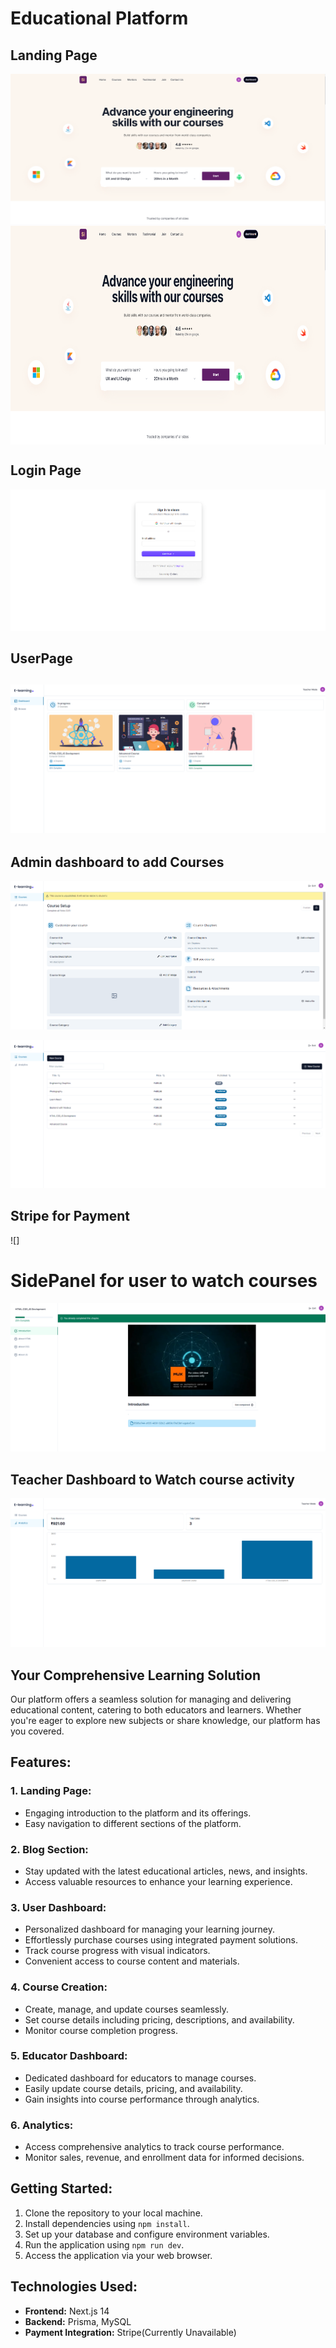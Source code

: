 # Educational Platform

 
## Landing Page
![image](\public\img\home.png)
<img align="center" height="350" width="100%" alt="codegif" src="\public\img\home.png">
## Login Page
 ![image](\public\img\login.png)
## UserPage
![App Screenshot](public\img\dashboard.png)
--
## Admin dashboard to add Courses
![](\public\img\corsepublish.png)

![](\public\img\coursecreation.png)
## Stripe for Payment
![]
# SidePanel for user to watch courses
![image](\public/img/player.png)

## Teacher Dashboard to Watch course activity
 
 ![image](\public\img\analytics.png)



## Your Comprehensive Learning Solution

Our platform offers a seamless solution for managing and delivering educational content, catering to both educators and learners. Whether you're eager to explore new subjects or share knowledge, our platform has you covered.

## Features:

### 1. Landing Page:
- Engaging introduction to the platform and its offerings.
- Easy navigation to different sections of the platform.

### 2. Blog Section:
- Stay updated with the latest educational articles, news, and insights.
- Access valuable resources to enhance your learning experience.

### 3. User Dashboard:
- Personalized dashboard for managing your learning journey.
- Effortlessly purchase courses using integrated payment solutions.
- Track course progress with visual indicators.
- Convenient access to course content and materials.

### 4. Course Creation:
- Create, manage, and update courses seamlessly.
- Set course details including pricing, descriptions, and availability.
- Monitor course completion progress.

### 5. Educator Dashboard:
- Dedicated dashboard for educators to manage courses.
- Easily update course details, pricing, and availability.
- Gain insights into course performance through analytics.

### 6. Analytics:
- Access comprehensive analytics to track course performance.
- Monitor sales, revenue, and enrollment data for informed decisions.

## Getting Started:
1. Clone the repository to your local machine.
2. Install dependencies using `npm install`.
3. Set up your database and configure environment variables.
4. Run the application using `npm run dev`.
5. Access the application via your web browser.

## Technologies Used:
- **Frontend:** Next.js 14
- **Backend:** Prisma, MySQL
- **Payment Integration:** Stripe(Currently Unavailable)


